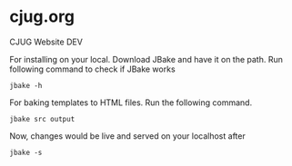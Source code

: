 # cjug.org

CJUG Website DEV

For installing on your local. Download JBake and have it on the path. Run following command to check if JBake works

`jbake -h`

For baking templates to HTML files. Run the following command.

`jbake src output`

Now, changes would be live and served on your localhost after

`jbake -s`
